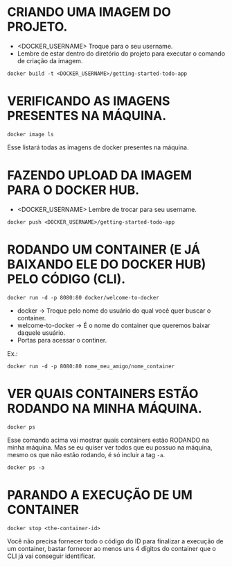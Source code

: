 # CRIANDO UMA IMAGEM DO PROJETO.

- <DOCKER_USERNAME> Troque para o seu username.
- Lembre de estar dentro do diretório do projeto para executar o comando de criação da imagem.

```
docker build -t <DOCKER_USERNAME>/getting-started-todo-app
```



# VERIFICANDO AS IMAGENS PRESENTES NA MÁQUINA.

```
docker image ls
```
Esse listará todas as imagens de docker presentes na máquina.



# FAZENDO UPLOAD DA IMAGEM PARA O **DOCKER HUB**.

- <DOCKER_USERNAME> Lembre de trocar para seu username.

````
docker push <DOCKER_USERNAME>/getting-started-todo-app
````



# RODANDO UM CONTAINER (E JÁ BAIXANDO ELE DO DOCKER HUB) PELO CÓDIGO (CLI).

````
docker run -d -p 8080:80 docker/welcome-to-docker
````
- docker -> Troque pelo nome do usuário do qual você quer buscar o container.
- welcome-to-docker -> É o nome do container que queremos baixar daquele usuário.
- Portas para acessar o continer.

Ex.: 
````
docker run -d -p 8080:80 nome_meu_amigo/nome_container
````



# VER QUAIS CONTAINERS ESTÃO RODANDO NA MINHA MÁQUINA.

````
docker ps
````
Esse comando acima vai mostrar quais containers estão RODANDO na minha máquina. Mas se eu quiser ver todos que eu possuo na máquina, mesmo os que não estão rodando, é só incluir a tag ````-a````. 
````
docker ps -a
````

# PARANDO A EXECUÇÃO DE UM CONTAINER

`````
docker stop <the-container-id>
`````
Você não precisa fornecer todo o código do ID para finalizar a execução de um container, bastar fornecer ao menos uns 4 dígitos do container que o CLI já vai conseguir identificar. 



